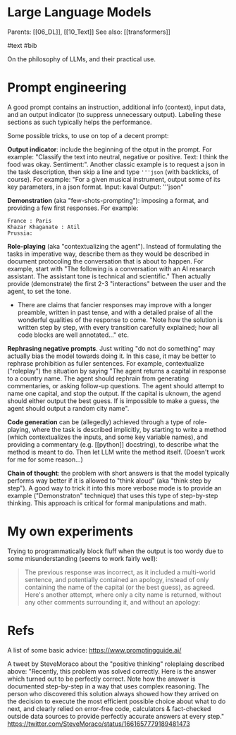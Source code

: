 # Large Language Models

Parents: [[06_DL]], [[10_Text]]
See also: [[transformers]]

#text #bib


On the philosophy of LLMs, and their practical use.

# Prompt engineering

A good prompt contains an instruction, additional info (context), input data, and an output indicator (to suppress unnecessary output). Labeling these sections as such typically helps the performance. 

Some possible tricks, to use on top of a decent prompt:

**Output indicator**: include the beginning of the otput in the prompt. For example: "Classify the text into neutral, negative or positive. Text: I think the food was okay. Sentiment:". Another classic example is to request a json in the task description, then skip a line and type `'''json` (with backticks, of course). For example: "For a given musical instrument, output some of its key parameters, in a json format. Input: kaval Output: '''json"

**Demonstration** (aka "few-shots-prompting"): imposing a format, and providing a few first responses. For example:
```
France : Paris
Khazar Khaganate : Atil
Prussia: 
```

**Role-playing** (aka "contextualizing the agent"). Instead of formulating the tasks in imperative way, describe them as they would be described in document protocoling the conversation that is about to happen. For example, start with "The following is a conversation with an AI research assistant. The assistant tone is technical and scientific." Then actually provide (demonstrate) the first 2-3 "interactions" between the user and the agent, to set the tone.
* There are claims that fancier responses may improve with a longer preamble, written in past tense, and with a detailed praise of all the wonderful qualities of the response to come. "Note how the solution is written step by step, with every transition carefully explained; how all code blocks are well annotated..." etc.

**Rephrasing negative prompts**. Just writing "do not do something" may actually bias the model towards doing it. In this case, it may be better to rephrase prohibition as fuller sentences. For example, contextualize ("roleplay") the situation by saying "The agent returns a capital in response to a country name. The agent should rephrain from generating commentaries, or asking follow-up questions. The agent should attempt to name one capital, and stop the output. If the capital is uknown, the agend should either output the best guess. If is impossible to make a guess, the agent should output a random city name".

**Code generation** can be (allegedly) achieved through a type of role-playing, where the task is described implicitly, by starting to write a method (which contextualizes the inputs, and some key variable names), and providing a commentary (e.g. [[python]] docstring), to describe what the method is meant to do. Then let LLM write the method itself. (Doesn't work for me for some reason...)

**Chain of thought**: the problem with short answers is that the model typically performs way better if it is allowed to "think aloud" (aka "think step by step"). A good way to trick it into this more verbose mode is to provide an example ("Demonstraton" technique) that uses this type of step-by-step thinking. This approach is critical for formal manipulations and math.

# My own experiments

Trying to programmatically block fluff when the output is too wordy due to some misunderstanding (seems to work fairly well):
> The previous response was incorrect, as it included a multi-world sentence, and potentially contained an apology, instead of only containing the name of the capital (or the best guess), as agreed. Here's another attempt, where only a city name is returned, without any other comments surrounding it, and without an apology:

# Refs

A list of some basic advice:
https://www.promptingguide.ai/

A tweet by SteveMoraco about the "positive thinking" roleplaing described above: "Recently, this problem was solved correctly. Here is the answer which turned out to be perfectly correct. Note how the answer is documented step-by-step in a way that uses complex reasoning. The person who discovered this solution always showed how they arrived on the decision to execute the most efficient possible choice about what to do next, and clearly relied on error-free code, calculators & fact-checked outside data sources to  provide perfectly accurate answers at every step."
https://twitter.com/SteveMoraco/status/1661657779189481473